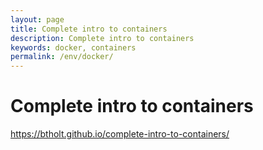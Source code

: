 ```yaml
---
layout: page
title: Complete intro to containers
description: Complete intro to containers
keywords: docker, containers
permalink: /env/docker/
---
```


# Complete intro to containers

https://btholt.github.io/complete-intro-to-containers/

